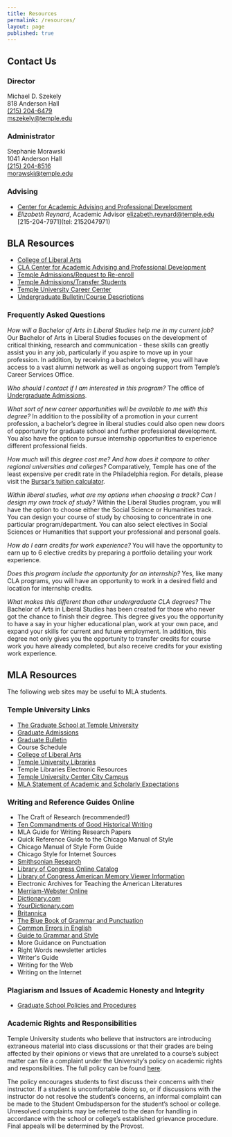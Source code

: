 ```yaml
---
title: Resources
permalink: /resources/
layout: page
published: true
---
```

## Contact Us

### Director
Michael D. Szekely <br>
818 Anderson Hall<br>
[(215) 204-6479](tel:2152046479)<br>
[mszekely@temple.edu](mailto:mszekely@temple.edu)

### Administrator
Stephanie Morawski <br>
1041 Anderson Hall <br>
[(215) 204-8516](tel:2152048516) <br>
[morawski@temple.edu](mailto:morawski@temple.edu) <br>

### Advising

- [Center for Academic Advising and Professional Development](http://www.cla.temple.edu/advising/)
- _Elizabeth Reynard_, Academic Advisor
  [elizabeth.reynard@temple.edu](mailto:elizabeth.reynard@temple.edu)
  [215-204-7971](tel: 2152047971)

## BLA Resources

- [College of Liberal Arts](http://www.cla.temple.edu/)
- [CLA Center for Academic Advising and Professional Development](http://www.cla.temple.edu/advising/)
- [Temple Admissions/Request to Re-enroll](http://admissions.temple.edu/apply/request-to-re-enroll)
- [Temple Admissions/Transfer Students](http://admissions.temple.edu/apply/transfer-applicant)
- [Temple University Career Center](http://www.temple.edu/provost/careercenter/)
- [Undergraduate Bulletin/Course Descriptions](http://bulletin.temple.edu/undergraduate/courses/)

### Frequently Asked Questions

_How will a Bachelor of Arts in Liberal Studies help me in my current job?_
Our Bachelor of Arts in Liberal Studies focuses on the development of critical thinking, research and communication - these skills can greatly assist you in any job, particularly if you aspire to move up in your profession. In addition, by receiving a bachelor’s degree, you will have access to a vast alumni network as well as ongoing support from Temple’s Career Services Office.

_Who should I contact if I am interested in this program?_
The office of [Undergraduate Admissions](http://admissions.temple.edu/apply).

_What sort of new career opportunities will be available to me with this degree?_
In addition to the possibility of a promotion in your current profession, a bachelor’s degree in liberal studies could also open new doors of opportunity for graduate school and further professional development. You also have the option to pursue internship opportunities to experience different professional fields.

_How much will this degree cost me? And how does it compare to other regional universities and colleges?_
Comparatively, Temple has one of the least expensive per credit rate in the Philadelphia region. For details, please visit the [Bursar’s tuition calculator](http://bursar.temple.edu/tuition-and-fees/tuition-rates).

_Within liberal studies, what are my options when choosing a track? Can I design my own track of study?_
Within the Liberal Studies program, you will have the option to choose either the Social Science or Humanities track. You can design your course of study by choosing to concentrate in one particular program/department. You can also select electives in Social Sciences or Humanities that support your professional and personal goals.

_How do I earn credits for work experience?_
You will have the opportunity to earn up to 6 elective credits by preparing a portfolio detailing your work experience.

_Does this program include the opportunity for an internship?_
Yes, like many CLA programs, you will have an opportunity to work in a desired field and location for internship credits.

_What makes this different than other undergraduate CLA degrees?_
The Bachelor of Arts in Liberal Studies has been created for those who never got the chance to finish their degree. This degree gives you the opportunity to have a say in your higher educational plan, work at your own pace, and expand your skills for current and future employment. In addition, this degree not only gives you the opportunity to transfer credits for course work you have already completed, but also receive credits for your existing work experience.


## MLA Resources

The following web sites may be useful to MLA students.

### Temple University Links

- [The Graduate School at Temple University](https://www.temple.edu/grad/)
- [Graduate Admissions](http://www.temple.edu/grad/admissions/index.htm)
- [Graduate Bulletin](http://bulletin.temple.edu/)
- Course Schedule
- [College of Liberal Arts](http://liberalarts.temple.edu/)
- [Temple University Libraries](http://library.temple.edu/asktulibraries)
- Temple Libraries Electronic Resources
- [Temple University Center City Campus](http://www.temple.edu/tucc/)
- [MLA Statement of Academic and Scholarly Expectations](http://www.cla.temple.edu/mla/student/documents/MLAGradStudentManual2011-12.pdf)

### Writing and Reference Guides Online

- The Craft of Research (recommended!)
- [Ten Commandments of Good Historical Writing](http://personal2.stthomas.edu/gwschlabach/courses/10commnd.htm)
- MLA Guide for Writing Research Papers
- Quick Reference Guide to the Chicago Manual of Style
- Chicago Manual of Style Form Guide
- Chicago Style for Internet Sources
- [Smithsonian Research](http://www.si.edu/)
- [Library of Congress Online Catalog](https://catalog.loc.gov/)
- [Library of Congress American Memory Viewer Information](http://memory.loc.gov/ammem/help/view.html)
- Electronic Archives for Teaching the American Literatures
- [Merriam-Webster Online](https://www.merriam-webster.com/)
- [Dictionary.com](http://www.dictionary.com/)
- [YourDictionary.com](http://www.yourdictionary.com/)
- [Britannica](https://www.britannica.com/)
- [The Blue Book of Grammar and Punctuation](http://www.grammarbook.com/)
- [Common Errors in English](http://public.wsu.edu/~brians/errors/index.html)
- [Guide to Grammar and Style](http://andromeda.rutgers.edu/~jlynch/Writing/)
- More Guidance on Punctuation
- Right Words newsletter articles
- Writer's Guide
- Writing for the Web
- Writing on the Internet

### Plagiarism and Issues of Academic Honesty and Integrity

- [Graduate School Policies and Procedures](http://www.temple.edu/grad/policies/index.htm) 

### Academic Rights and Responsibilities

Temple University students who believe that instructors are introducing extraneous material into class discussions or that their grades are being affected by their opinions or views that are unrelated to a course’s subject matter can file a complaint under the University’s policy on academic rights and responsibilities. The full policy can be found [here](http://policies.temple.edu/getdoc.asp?policy_no=03.70.02). 

The policy encourages students to first discuss their concerns with their instructor. If a student is uncomfortable doing so, or if discussions with the instructor do not resolve the student’s concerns, an informal complaint can be made to the Student Ombudsperson for the student’s school or college. Unresolved complaints may be referred to the dean for handling in accordance with the school or college’s established grievance procedure. Final appeals will be determined by the Provost.
